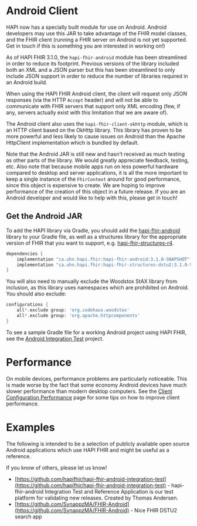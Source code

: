 # Android Client

HAPI now has a specially built module for use on Android. Android developers may use this JAR to take advantage of the FHIR model classes, and the FHIR client (running a FHIR server on Android is not yet supported. Get in touch if this is something you are interested in working on!)

As of HAPI FHIR 3.1.0, the <code>hapi-fhir-android</code> module has been streamlined in order to reduce its footprint. Previous versions of the library included both an XML and a JSON parser but this has been streamlined to only include JSON support in order to reduce the number of libraries required in an Android build.

When using the HAPI FHIR Android client, the client will request only JSON responses (via the HTTP <code>Accept</code> header) and will not be able to communicate with FHIR servers that support only XML encoding (few, if any, servers actually exist	with this limitation that we are aware of).

The Android client also uses the <code>hapi-fhir-client-okhttp</code> module, which is an HTTP client based on the OkHttp library. This library has proven to be	more powerful and less likely to cause issues on Android than the Apache HttpClient implementation which is bundled by default.

Note that the Android JAR is still new and hasn't received as much testing as other parts of the library. We would greatly appreciate feedback, testing, etc. Also note that because mobile apps run on less powerful hardware compared to desktop and server applications, it is all the more important to keep a single instance of the `FhirContext` around for good performance, since this object is expensive to create. We are hoping to improve performance of the creation of this object in a future release. If you are an Android developer and would like to help with this, please get in touch!

## Get the Android JAR

To add the HAPI library via Gradle, you should add the [hapi-fhir-android](https://search.maven.org/search?q=g:ca.uhn.hapi.fhir%20AND%20a:hapi-fhir-android&core=gav) library to your Gradle file, as well as a structures library for the appropriate version of FHIR that you want to support, e.g. [hapi-fhir-structures-r4](https://search.maven.org/search?q=g:ca.uhn.hapi.fhir%20AND%20a:hapi-fhir-structures-r4&core=gav).

```groovy
dependencies {
    implementation "ca.uhn.hapi.fhir:hapi-fhir-android:3.1.0-SNAPSHOT"
    implementation "ca.uhn.hapi.fhir:hapi-fhir-structures-dstu2:3.1.0-SNAPSHOT"
}
```

You will also need to manually exclude the Woodstox StAX library from inclusion, as this library uses namespaces which are prohibited on Android. You should also exclude:

```groovy
configurations {
    all*.exclude group: 'org.codehaus.woodstox'
    all*.exclude group: 'org.apache.httpcomponents'
}
```

To see a sample Gradle file for a working Android project using HAPI FHIR, see the [Android Integration Test](https://github.com/hapifhir/hapi-fhir-android-integration-test) project.

# Performance

On mobile devices, performance problems are particularly noticeable. This is made worse by the fact that some economy Android devices have much slower performance than modern desktop computers. See the [Client Configuration Performance](/docs/client/client_configuration.html#performance) page for some tips on how to improve client performance.

# Examples

The following is intended to be a selection of publicly available open source Android applications which use HAPI FHIR and might be useful as a reference.

If you know of others, please let us know!

* [https://github.com/hapifhir/hapi-fhir-android-integration-test](https://github.com/hapifhir/hapi-fhir-android-integration-test) - hapi-fhir-android Integration Test and Reference Application is our test platform for validating new releases. Created by Thomas Andersen.
* [https://github.com/SynappzMA/FHIR-Android](https://github.com/SynappzMA/FHIR-Android) - Nice FHIR DSTU2 search app
